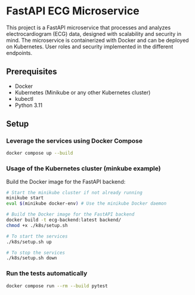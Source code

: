 # FastAPI ECG Microservice

This project is a FastAPI microservice that processes and analyzes electrocardiogram (ECG) data, designed with scalability and security in mind. The microservice is containerized with Docker and can be deployed on Kubernetes.
User roles and security implemented in the different endpoints.
## Prerequisites

- Docker
- Kubernetes (Minikube or any other Kubernetes cluster)
- kubectl
- Python 3.11

## Setup

### Leverage the services using Docker Compose
```sh
docker compose up --build
```

### Usage of the Kubernetes cluster (minkube example)
Build the Docker image for the FastAPI backend:

```sh
# Start the minikube cluster if not already running
minikube start
eval $(minikube docker-env) # Use the minikube Docker daemon

# Build the Docker image for the FastAPI backend
docker build -t ecg-backend:latest backend/
chmod +x ./k8s/setup.sh

# To start the services
./k8s/setup.sh up

# To stop the services
./k8s/setup.sh down
```

### Run the tests automatically
```sh
docker compose run --rm --build pytest
```